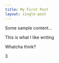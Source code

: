 ```yaml
---
title: My First Post
layout: single-post
---
```



Some sample content...

This is what I like writing

Whatcha think?

3
